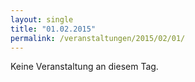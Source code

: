 ```yaml
---
layout: single
title: "01.02.2015"
permalink: /veranstaltungen/2015/02/01/
---
```


Keine Veranstaltung an diesem Tag.
